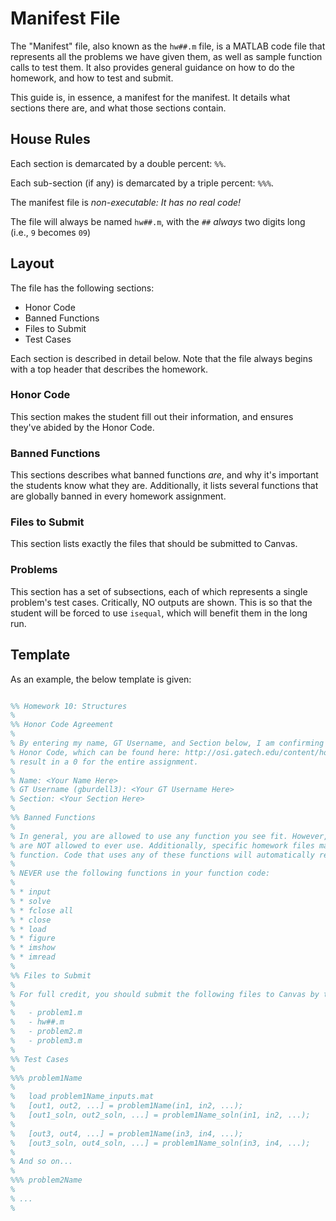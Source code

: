 # Manifest File

The "Manifest" file, also known as the `hw##.m` file, is a MATLAB code file that represents all the
problems we have given them, as well as sample function calls to test them. It also provides general
guidance on how to do the homework, and how to test and submit.

This guide is, in essence, a manifest for the manifest. It details what sections there are, and what those sections contain.

## House Rules

Each section is demarcated by a double percent: `%%`.

Each sub-section (if any) is demarcated by a triple percent: `%%%`.

The manifest file is _non-executable: It has no real code!_

The file will always be named `hw##.m`, with the `##` _always_ two digits long (i.e., `9` becomes `09`)

## Layout

The file has the following sections:

- Honor Code
- Banned Functions
- Files to Submit
- Test Cases

Each section is described in detail below. Note that the file always begins with a top header that describes the homework.

### Honor Code

This section makes the student fill out their information, and ensures they've abided by the Honor Code.

### Banned Functions

This sections describes what banned functions _are_, and why it's important the students know what they are. 
Additionally, it lists several functions that are globally banned in every homework assignment.

### Files to Submit

This section lists exactly the files that should be submitted to Canvas.

### Problems

This section has a set of subsections, each of which represents a single problem's test cases. Critically,
NO outputs are shown. This is so that the student will be forced to use `isequal`, which will benefit them
in the long run.

## Template

As an example, the below template is given:

```matlab

%% Homework 10: Structures
%
%% Honor Code Agreement
%
% By entering my name, GT Username, and Section below, I am confirming that I am bound by the Georgia Tech
% Honor Code, which can be found here: http://osi.gatech.edu/content/honor-code. Failing to agree will
% result in a 0 for the entire assignment.
%
% Name: <Your Name Here>
% GT Username (gburdell3): <Your GT Username Here>
% Section: <Your Section Here>
%
%% Banned Functions
%
% In general, you are allowed to use any function you see fit. However, there are a few functions you
% are NOT allowed to ever use. Additionally, specific homework files may specify that you cannot use a certain
% function. Code that uses any of these functions will automatically receive a 0.
%
% NEVER use the following functions in your function code:
%
% * input
% * solve
% * fclose all
% * close
% * load
% * figure
% * imshow
% * imread
%
%% Files to Submit
% 
% For full credit, you should submit the following files to Canvas by the assignment deadline:
%
%   - problem1.m
%   - hw##.m
%   - problem2.m
%   - problem3.m
%
%% Test Cases
%
%%% problem1Name
%
%   load problem1Name_inputs.mat
%   [out1, out2, ...] = problem1Name(in1, in2, ...);
%   [out1_soln, out2_soln, ...] = problem1Name_soln(in1, in2, ...);
%
%   [out3, out4, ...] = problem1Name(in3, in4, ...);
%   [out3_soln, out4_soln, ...] = problem1Name_soln(in3, in4, ...);
%
% And so on...
%
%%% problem2Name
%
% ...
%
```
